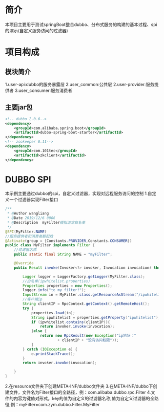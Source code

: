 # 简介

本项目主要用于测试springBoot整合dubbo、分布式服务的构建的基本过程、spi的演示(自定义服务访问的过滤器)

# 项目构成

## 模块简介
1.user-api:dubbo的服务暴露层
2.user_common:公共层
2.user-provider:服务提供者
3.user_consumer:服务消费者
    
## 主要jar包
```xml
<!-- dubbo 2.0.0-->
<dependency>
    <groupId>com.alibaba.spring.boot</groupId>
    <artifactId>dubbo-spring-boot-starter</artifactId>
</dependency>
<!-- zookeeper 0.11-->
<dependency>
    <groupId>com.101tec</groupId>
    <artifactId>zkclient</artifactId>
</dependency>
```
# DUBBO SPI
本示例主要通过dubbo的spi，自定义过滤器，实现对远程服务访问的控制
1.自定义一个过滤器实现Filter接口
```java
/**
 * @Author wangliang
 * @Date 2019/12/6 0006
 * @Description  myFilter模拟请求白名单
 */
@SPI(MyFilter.NAME)
//服务提供者和消费者都起效
@Activate(group = {Constants.PROVIDER,Constants.CONSUMER})
public class MyFilter implements Filter {
    //过滤器名称
    public static final String NAME = "myFilter";

    @Override
    public Result invoke(Invoker<?> invoker, Invocation invocation) throws RpcException {

        Logger logger = LoggerFactory.getLogger(MyFilter.class);
        //白名单(ipwhitelist.properties)
        Properties properties = new Properties();
        logger.info("to my filter!");
        InputStream in = MyFilter.class.getResourceAsStream("/ipwhitelist.properties");
        //客户端ip
        String clientIP = RpcContext.getContext().getRemoteHost();
        try {
            properties.load(in);
            String ipwhitelist = properties.getProperty("ipwhitelist");
            if (ipwhitelist.contains(clientIP)){
                return invoker.invoke(invocation);
            }else {
                return new RpcResult(new Exception("ip地址："
                        + clientIP + "没有访问权限"));
            }
        } catch (IOException e) {
            e.printStackTrace();
        }
        return invoker.invoke(invocation);

    }
}
```
2.在resource文件夹下创建META-INF/dubbo文件夹
3.在META-INF/dubbo下创建文件，文件名为Filter接口的全路径，例：com.alibaba.dubbo.rpc.Filter
4.文件的内容为键值对形式，key的值为自定义的过滤器名称,值为自定义过滤器的全路径,例：myFilter=com.zym.dubbo.Filter.MyFilter
    


